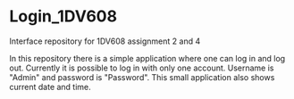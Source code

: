 # Login_1DV608
Interface repository for 1DV608 assignment 2 and 4

In this repository there is a simple application where one can log in and log out. Currently it is possible to log in with only one account. Username is "Admin" and password is "Password". This small application also shows current date and time. 
